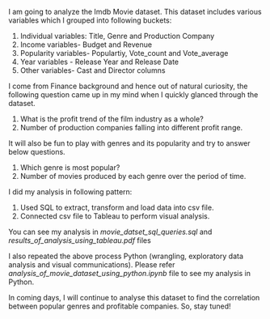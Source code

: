 I am going to analyze the Imdb Movie dataset. This dataset includes various variables which I grouped into following buckets:
1.	Individual variables: Title, Genre and Production Company
2.	Income variables- Budget and Revenue
3.	Popularity variables- Populartiy, Vote_count and Vote_average
4.	Year variables - Release Year and Release Date
5.	Other variables- Cast and Director columns

I come from Finance background and hence out of natural curiosity, the following question came up in my mind when I quickly glanced through the dataset.
1.	What is the profit trend of the film industry as a whole?
2.	Number of production companies falling into different profit range.

It will also be fun to play with genres and its popularity and try to answer below questions.
1.	Which genre is most popular?
2.	Number of movies produced by each genre over the period of time.

I did my analysis in following pattern:
1.	Used SQL to extract, transform and load data into csv file.
2.	Connected csv file to Tableau to perform visual analysis.

You can see my analysis in *movie_datset_sql_queries.sql* and *results_of_analysis_using_tableau.pdf* files

I also repeated the above process Python (wrangling, exploratory data analysis and visual communications). Please refer *analysis_of_movie_dataset_using_python.ipynb* file to see my analysis in Python.

In coming days, I will continue to analyse this dataset to find the correlation between popular genres and profitable companies. So, stay tuned!
